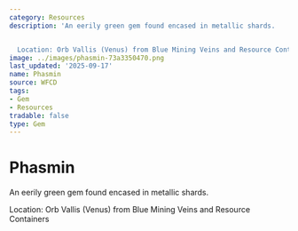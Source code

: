 ```yaml
---
category: Resources
description: 'An eerily green gem found encased in metallic shards.


  Location: Orb Vallis (Venus) from Blue Mining Veins and Resource Containers'
image: ../images/phasmin-73a3350470.png
last_updated: '2025-09-17'
name: Phasmin
source: WFCD
tags:
- Gem
- Resources
tradable: false
type: Gem
---
```


# Phasmin

An eerily green gem found encased in metallic shards.

Location: Orb Vallis (Venus) from Blue Mining Veins and Resource Containers

